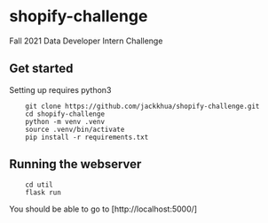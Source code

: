 # shopify-challenge
Fall 2021 Data Developer Intern Challenge

## Get started

Setting up requires python3
```
    git clone https://github.com/jackkhua/shopify-challenge.git
    cd shopify-challenge
    python -m venv .venv
    source .venv/bin/activate
    pip install -r requirements.txt
```

## Running the webserver
```
    cd util
    flask run
```
You should be able to go to [http://localhost:5000/]